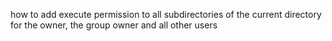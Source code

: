 how to add execute permission to all subdirectories of the current directory for the owner, the group owner and all other users
